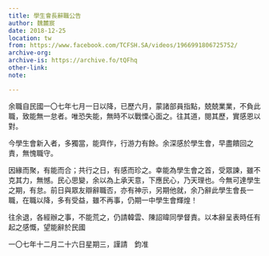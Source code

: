 ```yaml
---
title: 學生會長辭職公告
author: 魏麓宸
date: 2018-12-25
location: tw
from: https://www.facebook.com/TCFSH.SA/videos/1966991806725752/
archive-org: 
archive-is: https://archive.fo/tQFhq
other-link: 
note: 

---
```

余職自民國一〇七年七月一日以降，已歷六月，蒙諸部員指點，兢兢業業，不負此職，致能無一怠者。唯恐失能，無時不以戰慄心面之。往其道，閱其歷，實感恩以對。

今學生會新入者，多獨當，能齊作，行游力有餘。余深感於學生會，早盡饋回之責，無愧職守。

因緣而聚，有能而合；共行之日，有感而珍之。幸能為學生會之首，受眾諫，雖不克其力，無憾。民心思變，余以為上承天意，下應民心，乃天理也。今無可達學生之期，有怠。前日與眾友辯辭職否，亦有神示，另期他就，余乃辭此學生會長一職，在職以降，多有受益，雖不再事，仍期一中學生會輝煌！

往余退，各經辦之事，不能荒之，仍請韓雲、陳詔暐同學督責。以本辭呈表時任有起之感慨，望能辭於民國

一〇七年十二月二十六日星期三，謹請　鈞准
